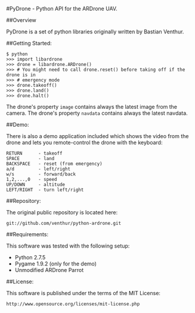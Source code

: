 #PyDrone - Python API for the ARDrone UAV.

##Overview

PyDrone is a set of python libraries originally written by Bastian Venthur.

##Getting Started:

	$ python
	>>> import libardrone
	>>> drone = libardrone.ARDrone()
	>>> # You might need to call drone.reset() before taking off if the drone is in
	>>> # emergency mode
	>>> drone.takeoff()
	>>> drone.land()
	>>> drone.halt()

The drone's property `image` contains always the latest image from the camera.
The drone's property `navdata` contains always the latest navdata.


##Demo:

There is also a demo application included which shows the video from the drone
and lets you remote-control the drone with the keyboard:

    RETURN      - takeoff
    SPACE       - land
    BACKSPACE   - reset (from emergency)
    a/d         - left/right
    w/s         - forward/back
    1,2,...,0   - speed
    UP/DOWN     - altitude
    LEFT/RIGHT  - turn left/right

##Repository:

The original public repository is located here:

	git://github.com/venthur/python-ardrone.git


##Requirements:

This software was tested with the following setup:

  * Python 2.7.5
  * Pygame 1.9.2 (only for the demo)
  * Unmodified ARDrone Parrot


##License:

This software is published under the terms of the MIT License:

	http://www.opensource.org/licenses/mit-license.php
